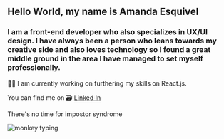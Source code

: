 ## Hello World, my name is Amanda Esquivel

### I am a front-end developer who also specializes in UX/UI design. I have always been a person who leans towards my creative side and also loves technology so I found a great middle ground in the area I have managed to set myself professionally. 

👩‍💻 I am currently working on furthering my skills on React.js.

You can find me on 🗃 [Linked In](https://www.linkedin.com/in/xmanda/)  

There's no time for impostor syndrome 

![monkey typing](/monkeytyping.gif)




<!--
**xmanda/xmanda** is a ✨ _special_ ✨ repository because its `README.md` (this file) appears on your GitHub profile.

Here are some ideas to get you started:

- 🔭 I’m currently working on ...
- 🌱 I’m currently learning ...
- 👯 I’m looking to collaborate on ...
- 🤔 I’m looking for help with ...
- 💬 Ask me about ...
- 📫 How to reach me: ...
- 😄 Pronouns: ...
- ⚡ Fun fact: ...
-->
